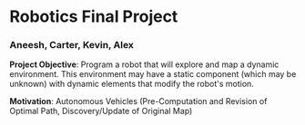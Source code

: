 # Robotics Final Project
### Aneesh, Carter, Kevin, Alex

**Project Objective**: Program a robot that will explore and map a dynamic environment. This environment may have a static component (which may be unknown) with dynamic elements that modify the robot's motion.

**Motivation**: Autonomous Vehicles (Pre-Computation and Revision of Optimal Path, Discovery/Update of Original Map)